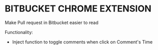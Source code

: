 # BITBUCKET CHROME EXTENSION 

Make Pull request in Bitbucket easier to read

Functionality:
- Inject function to toggle comments when click on Comment's Time